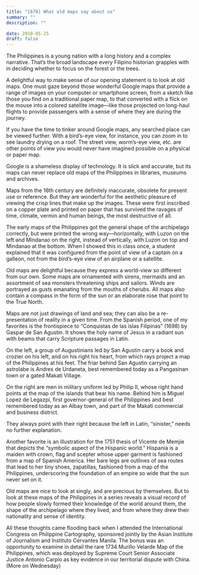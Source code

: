 ```yaml
---
title: "[678] What old maps say about us"
summary: ""
description: ""

date: 2018-05-25
draft: false
---
```


The Philippines is a young nation with a long history and a complex narrative. That’s the broad landscape every Filipino historian grapples with in deciding whether to focus on the forest or the trees.

A delightful way to make sense of our opening statement is to look at old maps. One must gaze beyond those wonderful Google maps that provide a range of images on your computer or smartphone screen, from a sketch like those you find on a traditional paper map, to that converted with a flick on the mouse into a colored satellite image—like those projected on long-haul flights to provide passengers with a sense of where they are during the journey.

If you have the time to tinker around Google maps, any searched place can be viewed further. With a bird’s-eye view, for instance, you can zoom in to see laundry drying on a roof. The street view, worm’s-eye view, etc. are other points of view you would never have imagined possible on a physical or paper map.

Google is a shameless display of technology. It is slick and accurate, but its maps can never replace old maps of the Philippines in libraries, museums and archives.

Maps from the 16th century are definitely inaccurate, obsolete for present use or reference. But they are wonderful for the aesthetic pleasure of viewing the crisp lines that make up the images. These were first inscribed on a copper plate and printed on paper that has survived the ravages of time, climate, vermin and human beings, the most destructive of all.

The early maps of the Philippines got the general shape of the archipelago correctly, but were printed the wrong way—horizontally, with Luzon on the left and Mindanao on the right, instead of vertically, with Luzon on top and Mindanao at the bottom. When I showed this in class once, a student explained that it was configured from the point of view of a captain on a galleon, not from the bird’s-eye view of an airplane or a satellite.

Old maps are delightful because they express a world-view so different from our own. Some maps are ornamented with sirens, mermaids and an assortment of sea monsters threatening ships and sailors. Winds are portrayed as gusts emanating from the mouths of cherubs. All maps also contain a compass in the form of the sun or an elaborate rose that point to the True North.

Maps are not just drawings of land and sea; they can also be a re-presentation of reality in a given time. From the Spanish period, one of my favorites is the frontispiece to “Conquistas de las islas Filipinas” (1698) by Gaspar de San Agustin. It shows the holy name of Jesus in a radiant sun with beams that carry Scripture passages in Latin.

On the left, a group of Augustinians led by San Agustin carry a book and crozier on his left, and on his right his heart, from which rays project a map of the Philippines at his feet. The friar behind San Agustin carrying an astrolabe is Andres de Urdaneta, best remembered today as a Pangasinan town or a gated Makati Village.

On the right are men in military uniform led by Philip II, whose right hand points at the map of the islands that bear his name. Behind him is Miguel Lopez de Legazpi, first governor-general of the Philippines and best remembered today as an Albay town, and part of the Makati commercial and business district.

They always point with their right because the left in Latin, “sinister,” needs no further explanation.

Another favorite is an illustration for the 1751 thesis of Vicente de Memjie that depicts the “symbolic aspect of the Hispanic world.” Hispania is a maiden with crown, flag and scepter whose upper garment is fashioned from a map of Spanish America. Her bare legs are outlines of sea routes that lead to her tiny shoes, zapatillas, fashioned from a map of the Philippines, underscoring the foundation of an empire so wide that the sun never set on it.

Old maps are nice to look at singly, and are precious by themselves. But to look at these maps of the Philippines in a series reveals a visual record of how people slowly formed their knowledge of the world around them, the shape of the archipelago where they lived, and from where they drew their nationality and sense of identity.

All these thoughts came flooding back when I attended the International Congress on Philippine Cartography, sponsored jointly by the Asian Institute of Journalism and Instituto Cervantes Manila. The bonus was an opportunity to examine in detail the rare 1734 Murillo Velarde Map of the Philippines, which was deployed by Supreme Court Senior Associate Justice Antonio Carpio as key evidence in our territorial dispute with China. (More on Wednesday)
